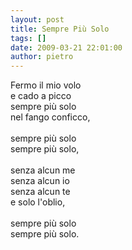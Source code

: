 ```yaml
---
layout: post
title: Sempre Più Solo
tags: []
date: 2009-03-21 22:01:00
author: pietro
---
```

Fermo il mio volo<br/>e cado a picco<br/>sempre più solo<br/>nel fango conficco,<br/><br/>sempre più solo<br/>sempre più solo,<br/><br/>senza alcun me<br/>senza alcun io<br/>senza alcun te<br/>e solo l'oblio,<br/><br/>sempre più solo<br/>sempre più solo.
